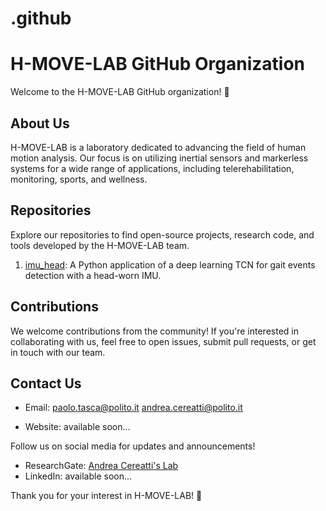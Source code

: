 # .github
# H-MOVE-LAB GitHub Organization

Welcome to the H-MOVE-LAB GitHub organization! 🚀

## About Us

H-MOVE-LAB is a laboratory dedicated to advancing the field of human motion analysis. Our focus is on utilizing inertial sensors and markerless systems for a wide range of applications, including telerehabilitation, monitoring, sports, and wellness.

## Repositories

Explore our repositories to find open-source projects, research code, and tools developed by the H-MOVE-LAB team.

1. [imu_head]([https://github.com/H-MOVE-LAB/icd_head_app]): A Python application of a deep learning TCN for gait events detection with a head-worn IMU.
 
   <!-- Add more repositories as needed -->

## Contributions

We welcome contributions from the community! If you're interested in collaborating with us, feel free to open issues, submit pull requests, or get in touch with our team.

## Contact Us

- Email:
  [paolo.tasca@polito.it](mailto:paolo.tasca@polito.it)
  [andrea.cereatti@polito.it](mailto:andrea.cereatti@polito.it)

- Website: available soon...

Follow us on social media for updates and announcements!

- ResearchGate: [Andrea Cereatti's Lab](https://www.researchgate.net/lab/Andrea-Cereatti-Lab)
- LinkedIn: available soon...

Thank you for your interest in H-MOVE-LAB! 🌟

